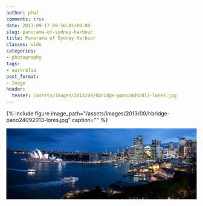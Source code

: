 ```yaml
---
author: phwl
comments: true
date: 2013-09-17 09:50:01+00:00
slug: panorama-of-sydney-harbour
title: Panorama of Sydney Harbour
classes: wide
categories:
- photography
tags:
- australia
post_format:
- Image
header:
  teaser: /assets/images/2013/09/hbridge-pano24092013-lores.jpg
---
```


{% include figure image_path="/assets/images/2013/09/hbridge-pano24092013-lores.jpg" caption="" %}

<!-- more -->

![hbridge-pano](/assets/images/2013/09/hbridge-pano.jpg)
